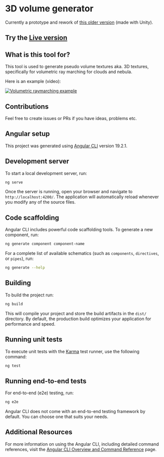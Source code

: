 # 3D volume generator

Currently a prototype and rework of [this older version](https://acetix.itch.io/pseudo-volume-generator) (made with Unity).

## Try the [Live version](https://pseudo-volume-generator.buttermilch-dev.de)

## What is this tool for?

This tool is used to generate pseudo volume textures aka. 3D textures, specifically for volumetric ray marching for clouds and nebula.


Here is an example (video):

[![Volumetric raymarching example](https://img.youtube.com/vi/i6RR4T7nzuU/0.jpg)](https://www.youtube.com/watch?v=i6RR4T7nzuU)

## Contributions

Feel free to create issues or PRs if you have ideas, problems etc.

## Angular setup

This project was generated using [Angular CLI](https://github.com/angular/angular-cli) version 19.2.1.

## Development server

To start a local development server, run:

```bash
ng serve
```

Once the server is running, open your browser and navigate to `http://localhost:4200/`. The application will automatically reload whenever you modify any of the source files.

## Code scaffolding

Angular CLI includes powerful code scaffolding tools. To generate a new component, run:

```bash
ng generate component component-name
```

For a complete list of available schematics (such as `components`, `directives`, or `pipes`), run:

```bash
ng generate --help
```

## Building

To build the project run:

```bash
ng build
```

This will compile your project and store the build artifacts in the `dist/` directory. By default, the production build optimizes your application for performance and speed.

## Running unit tests

To execute unit tests with the [Karma](https://karma-runner.github.io) test runner, use the following command:

```bash
ng test
```

## Running end-to-end tests

For end-to-end (e2e) testing, run:

```bash
ng e2e
```

Angular CLI does not come with an end-to-end testing framework by default. You can choose one that suits your needs.

## Additional Resources

For more information on using the Angular CLI, including detailed command references, visit the [Angular CLI Overview and Command Reference](https://angular.dev/tools/cli) page.
